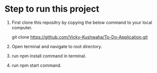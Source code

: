 # Step to run this project

1) First clone this repositry by copying the below command to your local computer.
 
     git clone https://github.com/Vicky-Kushwaha/To-Do-Application.git

2) Open terminal and navigate to root directory.

3) run npm install command in terminal.

4) run npm start command.
